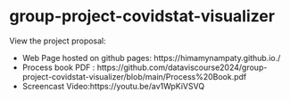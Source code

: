 # group-project-covidstat-visualizer

View the project proposal:
<ul>
  <li>Web Page hosted on github pages: https://himamynampaty.github.io./
  <li>Process book PDF : https://github.com/dataviscourse2024/group-project-covidstat-visualizer/blob/main/Process%20Book.pdf
  <li>Screencast Video:https://youtu.be/av1WpKiVSVQ
<ul/>
<br />
